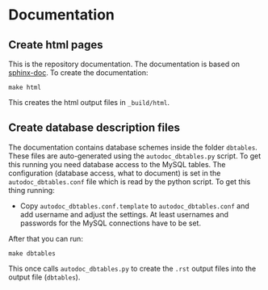 
Documentation
=============

Create html pages
-----------------

This is the repository documentation. The documentation
is based on [sphinx-doc](http://www.sphinx-doc.org). To
create the documentation:

``make html``

This creates the html output files in ``_build/html``.

Create database description files
----------------------------------

The documentation contains database schemes inside
the folder ``dbtables``. These files are auto-generated
using the ``autodoc_dbtables.py`` script. To get this
running you need database access to the MySQL tables.
The configuration (database access, what to document)
is set in the ``autodoc_dbtables.conf`` file which is 
read by the python script. To get this thing running:

* Copy ``autodoc_dbtables.conf.template`` to ``autodoc_dbtables.conf``
    and add username and adjust the settings. At least
    usernames and passwords for the MySQL connections have
    to be set.

After that you can run:

``make dbtables``

This once calls ``autodoc_dbtables.py`` to create the
``.rst`` output files into the output file (``dbtables``).

